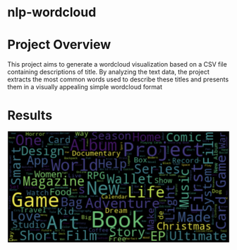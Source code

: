 # nlp-wordcloud

# Project Overview
This project aims to generate a wordcloud visualization based on a CSV 
file containing descriptions of title. By analyzing the text data, the project extracts the most common words used 
to describe these titles and presents them in a visually appealing 
simple wordcloud format

# Results

![simple wordcloud](./wordcloud_result.png)


